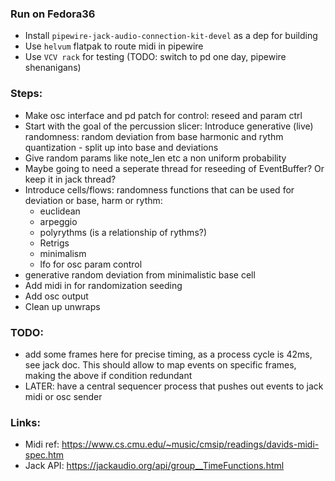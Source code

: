 ### Run on Fedora36

- Install `pipewire-jack-audio-connection-kit-devel` as a dep for building
- Use `helvum` flatpak to route midi in pipewire
- Use `VCV rack` for testing (TODO: switch to pd one day, pipewire shenanigans)

### Steps:

- Make osc interface and pd patch for control: reseed and param ctrl
- Start with the goal of the percussion slicer: Introduce generative (live) randomness: random deviation from base harmonic and rythm quantization - split up into base and deviations
- Give random params like note_len etc a non uniform probability
- Maybe going to need a seperate thread for reseeding of EventBuffer? Or keep it in jack thread?
- Introduce cells/flows: randomness functions that can be used for deviation or base, harm or rythm:
  - euclidean
  - arpeggio
  - polyrythms (is a relationship of rythms?)
  - Retrigs
  - minimalism
  - lfo for osc param control
- generative random deviation from minimalistic base cell
- Add midi in for randomization seeding
- Add osc output
- Clean up unwraps

### TODO:

- add some frames here for precise timing, as a process cycle is 42ms, see jack doc. This should allow to map events on specific frames, making the above if condition redundant
- LATER: have a central sequencer process that pushes out events to jack midi or osc sender

### Links:

- Midi ref: https://www.cs.cmu.edu/~music/cmsip/readings/davids-midi-spec.htm
- Jack API: https://jackaudio.org/api/group__TimeFunctions.html
